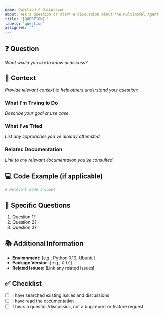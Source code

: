 ```yaml
---
name: Question / Discussion
about: Ask a question or start a discussion about the Multimodal Agent Builder
title: '[QUESTION] '
labels: 'question'
assignees: ''
---
```


## ❓ Question
*What would you like to know or discuss?*

## 📖 Context
*Provide relevant context to help others understand your question:*

### What I'm Trying to Do
*Describe your goal or use case.*

### What I've Tried
*List any approaches you've already attempted.*

### Related Documentation
*Link to any relevant documentation you've consulted.*

## 💻 Code Example (if applicable)
```python
# Relevant code snippet
```

## 🤔 Specific Questions
1. Question 1?
2. Question 2?
3. Question 3?

## 📚 Additional Information
- **Environment:** [e.g., Python 3.10, Ubuntu]
- **Package Version:** [e.g., 0.1.0]
- **Related Issues:** [Link any related issues]

## ✅ Checklist
- [ ] I have searched existing issues and discussions
- [ ] I have read the documentation
- [ ] This is a question/discussion, not a bug report or feature request
